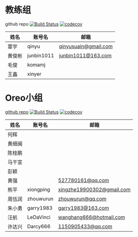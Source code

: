 # 教练组

github repo
[![Build Status](https://travis-ci.org/CAC-0pp0/CACOreo.svg?branch=master)](https://travis-ci.org/CAC-0pp0/CACOreo)
[![codecov](https://codecov.io/gh/CAC-0pp0/CACOreo/branch/master/graph/badge.svg)](https://codecov.io/gh/CAC-0pp0/CACOreo)

|姓名|账号名|邮箱|
|--|--|--|
|覃宇|qinyu|qinyusuain@gmail.com|
|黄俊彬|junbin1011|junbin1011@163.com|
|毛俊|komamj||
|王鑫|xinyer||


# Oreo小组

[github repo](https://github.com/CAC-0pp0/CACOreo)
[![Build Status](https://travis-ci.org/CAC-0pp0/CACOreo.svg?branch=master)](https://travis-ci.org/CAC-0pp0/CACOreo)
[![codecov](https://codecov.io/gh/CAC-0pp0/CACOreo/branch/master/graph/badge.svg)](https://codecov.io/gh/CAC-0pp0/CACOreo)

|姓名|账号名|邮箱|
|--|--|--|
|何辉|||
|黄细闽|||
|陈桂鹏|||
|马干宣|||
|彭颖|||
|黄强||527780161@qq.com|
|熊平|xiongping|xingzhe19900302@gmail.com|
|周伍润|zhouwurun|zhouwurun@qq.com|
|朱小勇|garry1983|garry1983@163.com|
|汪航|LeDaVinci|wanghang666@hotmail.com|
|许达兴|Darcy666|1150905433@qq.com|
